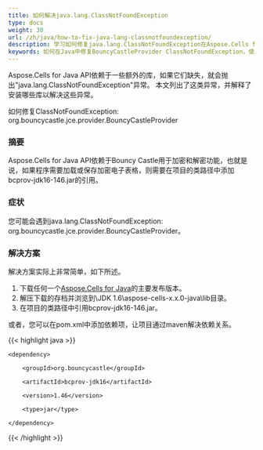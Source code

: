 ```yaml
---
title: 如何解决java.lang.ClassNotFoundException
type: docs
weight: 30
url: /zh/java/how-to-fix-java-lang-classnotfoundexception/ 
description: 学习如何修复java.lang.ClassNotFoundException在Aspose.Cells for Java中的问题。
keywords: 如何在Java中修复BouncyCastleProvider ClassNotFoundException，使用Java解决BouncyCastleProvider异常，解决Java中的ClassNotFoundException BouncyCastleProvider。
---
```


Aspose.Cells for Java API依赖于一些额外的库，如果它们缺失，就会抛出"java.lang.ClassNotFoundException"异常。
本文列出了这类异常，并解释了安装哪些库以解决这些异常。

如何修复ClassNotFoundException: org.bouncycastle.jce.provider.BouncyCastleProvider
### **摘要**
Aspose.Cells for Java API依赖于Bouncy Castle用于加密和解密功能，也就是说，如果程序需要加载或保存加密电子表格，则需要在项目的类路径中添加bcprov-jdk16-146.jar的引用。
### **症状**
您可能会遇到java.lang.ClassNotFoundException: org.bouncycastle.jce.provider.BouncyCastleProvider。 
### **解决方案**
解决方案实际上非常简单，如下所述。

1. 下载任何一个[Aspose.Cells for Java](https://downloads.aspose.com/cells/java)的主要发布版本。
1. 解压下载的存档并浏览到\JDK 1.6\aspose-cells-x.x.0-java\lib目录。
1. 在项目的类路径中引用bcprov-jdk16-146.jar。

或者，您可以在pom.xml中添加依赖项，让项目通过maven解决依赖关系。

{{< highlight java >}}

 <dependencies>

	<dependency>

		<groupId>org.bouncycastle</groupId>

		<artifactId>bcprov-jdk16</artifactId>

		<version>1.46</version>

		<type>jar</type>

	</dependency>

</dependencies>

{{< /highlight >}}


